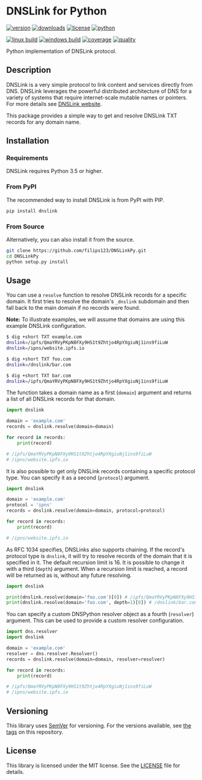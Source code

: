 DNSLink for Python
==================

[![version][icon-version]][link-pypi]
[![downloads][icon-downloads]][link-pypi]
[![license][icon-license]][link-license]
[![python][icon-python]][link-python]

[![linux build][icon-travis]][link-travis]
[![windows build][icon-appveyor]][link-appveyor]
[![coverage][icon-coverage]][link-coverage]
[![quality][icon-quality]][link-quality]

Python implementation of DNSLink protocol.

## Description

DNSLink is a very simple protocol to link content and services directly from DNS. DNSLink leverages the powerful distributed architecture of DNS for a variety of systems that require internet-scale mutable names or pointers. For more details see [DNSLink website][link-dnslink].

This package provides a simple way to get and resolve DNSLink TXT records for any domain name.

## Installation

### Requirements

DNSLink requires Python 3.5 or higher.

### From PyPI

The recommended way to install DNSLink is from PyPI with PIP.

```bash
pip install dnslink
```

### From Source

Alternatively, you can also install it from the source.

```bash
git clone https://github.com/filips123/DNSLinkPy.git
cd DNSLinkPy
python setup.py install
```

## Usage

You can use a `resolve` function to resolve DNSLink records for a specific domain. It first tries to resolve the domain's `_dnslink` subdomain and then fall back to the main domain if no records were found.

**Note:** To illustrate examples, we will assume that domains are using this example DNSLink configuration.

```bash
$ dig +short TXT example.com
dnslink=/ipfs/QmaYRVyPKpN8FXy9HS1t9Zhtjo4RpYXgiuNj1ins9fiLuW
dnslink=/ipns/website.ipfs.io

$ dig +short TXT foo.com
dnslink=/dnslink/bar.com

$ dig +short TXT bar.com
dnslink=/ipfs/QmaYRVyPKpN8FXy9HS1t9Zhtjo4RpYXgiuNj1ins9fiLuW
```

The function takes a domain name as a first (`domain`) argument and returns a list of all DNSLink records for that domain.


```py
import dnslink

domain = 'example.com'
records = dnslink.resolve(domain=domain)

for record in records:
    print(record)

# /ipfs/QmaYRVyPKpN8FXy9HS1t9Zhtjo4RpYXgiuNj1ins9fiLuW
# /ipns/website.ipfs.io
```

It is also possible to get only DNSLink records containing a specific protocol type. You can specify it as a second (`protocol`) argument.

```py
import dnslink

domain = 'example.com'
protocol = 'ipns'
records = dnslink.resolve(domain=domain, protocol=protocol)

for record in records:
    print(record)

# /ipns/website.ipfs.io
```

As RFC 1034 specifies, DNSLinks also supports chaining. If the record's protocol type is `dnslink`, it will try to resolve records of the domain that it is specified in it. The default recursion limit is 16. It is possible to change it with a third (`depth`) argument. When a recursion limit is reached, a record will be returned as is, without any future resolving.

```py
import dnslink

print(dnslink.resolve(domain='foo.com')[0]) # /ipfs/QmaYRVyPKpN8FXy9HS1t9Zhtjo4RpYXgiuNj1ins9fiLuW
print(dnslink.resolve(domain='foo.com', depth=1)[0]) # /dnslink/bar.com
```

You can specify a custom DNSPython resolver object as a fourth (`resolver`) argument. This can be used to provide a custom resolver configuration.

```py
import dns.resolver
import dnslink

domain = 'example.com'
resolver = dns.resolver.Resolver()
records = dnslink.resolve(domain=domain, resolver=resolver)

for record in records:
    print(record)

# /ipfs/QmaYRVyPKpN8FXy9HS1t9Zhtjo4RpYXgiuNj1ins9fiLuW
# /ipns/website.ipfs.io
```

## Versioning

This library uses [SemVer][link-semver] for versioning. For the versions available, see [the tags][link-tags] on this repository.

## License

This library is licensed under the MIT license. See the [LICENSE][link-license-file] file for details.

[icon-version]: https://img.shields.io/pypi/v/dnslink.svg?style=flat-square&label=version
[icon-downloads]: https://img.shields.io/pypi/dm/dnslink.svg?style=flat-square&label=downloads
[icon-license]: https://img.shields.io/pypi/l/dnslink.svg?style=flat-square&label=license
[icon-python]: https://img.shields.io/pypi/pyversions/dnslink.svg?style=flat-square&label=python

[icon-travis]: https://img.shields.io/travis/com/filips123/DNSLinkPy.svg?style=flat-square&label=linux+build
[icon-appveyor]: https://img.shields.io/appveyor/ci/filips123/DNSLinkPy.svg?style=flat-square&label=windows+build
[icon-coverage]: https://img.shields.io/scrutinizer/coverage/g/filips123/DNSLinkPy.svg?style=flat-square&label=coverage
[icon-quality]: https://img.shields.io/scrutinizer/g/filips123/DNSLinkPy.svg?style=flat-square&label=quality

[link-pypi]: https://pypi.org/project/dnslink/
[link-license]: https://choosealicense.com/licenses/mit/
[link-python]: https://python.org/
[link-travis]: https://travis-ci.com/filips123/DNSLinkPy/
[link-appveyor]: https://ci.appveyor.com/project/filips123/DNSLinkPy/
[link-coverage]: https://scrutinizer-ci.com/g/filips123/DNSLinkPy/code-structure/
[link-quality]: https://scrutinizer-ci.com/g/filips123/DNSLinkPy/
[link-semver]: https://semver.org/

[link-dnslink]: https://dnslink.io/

[link-tags]: https://github.com/filips123/DNSLinkPy/tags/
[link-license-file]: https://github.com/filips123/DNSLinkPy/blob/master/LICENSE
